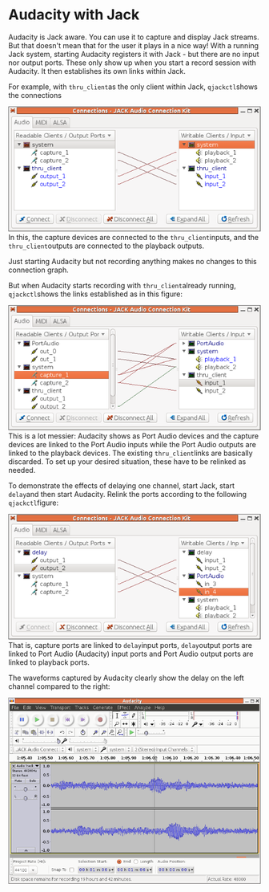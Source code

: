 #  Audacity with Jack 

Audacity is Jack aware. You can use it to capture and display
      Jack streams. But that doesn't mean that for the user it plays
      in a
nice
way! With a running Jack system, starting
      Audacity registers it with Jack - but there are no input nor
      output ports. These only show up when you start a record
      session with Audacity. It then establishes its own links
      within Jack.

For example, with
 `thru_client`as the only client
      within Jack,
 `qjackctl`shows the connections

![alt text](thru.png)
In this, the capture devices are connected to the
 `thru_client`inputs, and the
 `thru_client`outputs are connected to the playback outputs.

Just starting Audacity but not recording anything makes no
      changes to this connection graph.

But when Audacity starts recording with
 `thru_client`already running,
 `qjackctl`shows the links established as in this figure:

![alt text](audacity-thru.png)
This is a lot messier: Audacity shows as Port Audio devices
      and the capture devices are linked to the Port Audio inputs
      while the Port Audio outputs are linked to the playback
      devices.
      The existing
 `thru_client`links are basically
      discarded.
      To set up your desired situation,
      these have to be relinked as needed.

To demonstrate the effects of delaying one channel, start
      Jack, start
 `delay`and then start Audacity.
      Relink the ports according to the following
 `qjackctl`figure:

![alt text](jack-delay.png)
That is, capture ports are linked to
 `delay`input ports,
 `delay`output ports are linked
      to Port Audio (Audacity) input ports and Port Audio
      output ports are linked to playback ports.

The waveforms captured by Audacity clearly show the delay
      on the left channel compared to the right:

![alt text](audacity-delay.png)

